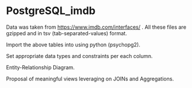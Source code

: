 # PostgreSQL_imdb


Data was taken from https://www.imdb.com/interfaces/ . All these files are gzipped and in tsv (tab-separated-values) format.

Import the above tables into using python (psychopg2).

Set appropriate data types and constraints per each column.

Entity-Relationship Diagram.

Proposal of meaningful views leveraging on JOINs and Aggregations. 
